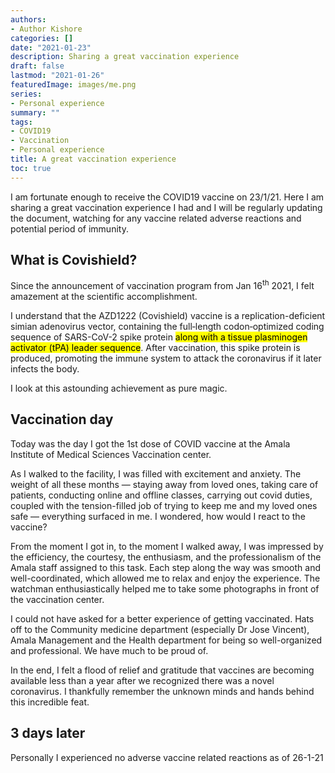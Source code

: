 ```yaml
---
authors:
- Author Kishore
categories: []
date: "2021-01-23"
description: Sharing a great vaccination experience
draft: false
lastmod: "2021-01-26"
featuredImage: images/me.png
series:
- Personal experience
summary: ""
tags:
- COVID19
- Vaccination
- Personal experience
title: A great vaccination experience
toc: true
---
```




I am fortunate enough to receive the COVID19 vaccine on 23/1/21. Here I am sharing a great vaccination experience I had and I will be regularly updating the document, watching for any vaccine related adverse reactions and potential period of immunity. 
<!--more-->

## What is Covishield?
 
Since the announcement of vaccination program from Jan 16<sup>th</sup> 2021, I felt amazement at the scientific accomplishment.

I understand that the AZD1222 (Covishield) vaccine is a replication-deficient simian adenovirus vector, containing the full‐length codon‐optimized coding sequence of SARS-CoV-2 spike protein <mark>along with a tissue plasminogen activator (tPA) leader sequence</mark>. After vaccination, this spike protein is produced, promoting the immune system to attack the coronavirus if it later infects the body.

I look at this astounding achievement as pure magic.

## Vaccination day

Today was the day I got the 1st dose of COVID vaccine at the Amala Institute of Medical Sciences Vaccination center.

As I walked to the facility, I was filled with excitement and anxiety. The weight of all these months — staying away from loved ones, taking care of patients, conducting online and offline classes, carrying out covid duties, coupled with the tension-filled job of trying to keep me and my loved ones safe — everything surfaced in me. I wondered, how would I react to the vaccine?

From the moment I got in, to the moment I walked away, I was impressed by the efficiency, the courtesy, the enthusiasm, and the professionalism of the Amala staff assigned to this task. Each step along the way was smooth and well-coordinated, which allowed me to relax and enjoy the experience. The watchman enthusiastically helped me to take some photographs in front of the vaccination center.

I could not have asked for a better experience of getting vaccinated. Hats off to the Community medicine department (especially Dr Jose Vincent), Amala Management and the Health department for being so well-organized and professional. We have much to be proud of.

In the end, I felt a flood of relief and gratitude that vaccines are becoming available less than a year after we recognized there was a novel coronavirus. I thankfully remember the unknown minds and hands behind this incredible feat.

## 3 days later

Personally I experienced no adverse vaccine related reactions as of 26-1-21

